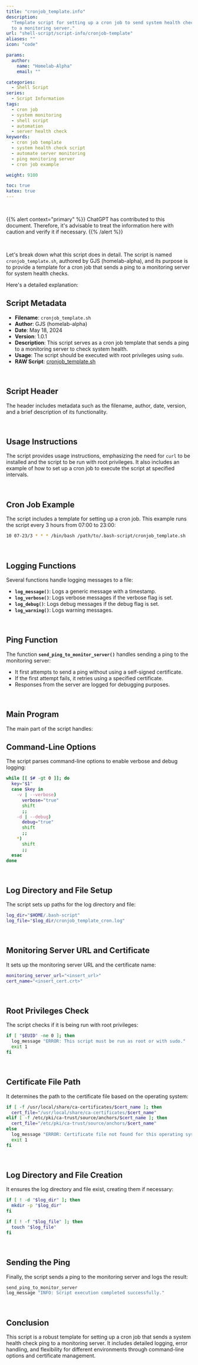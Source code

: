 ```yaml
---
title: "cronjob_template.info"
description:
  "Template script for setting up a cron job to send system health check pings
  to a monitoring server."
url: "shell-script/script-info/cronjob-template"
aliases: ""
icon: "code"

params:
  author:
    name: "Homelab-Alpha"
    email: ""

categories:
  - Shell Script
series:
  - Script Information
tags:
  - cron job
  - system monitoring
  - shell script
  - automation
  - server health check
keywords:
  - cron job template
  - system health check script
  - automate server monitoring
  - ping monitoring server
  - cron job example

weight: 9100

toc: true
katex: true
---
```


<br />

{{% alert context="primary" %}}
ChatGPT has contributed to this document. Therefore, it's advisable to treat the
information here with caution and verify it if necessary. {{% /alert %}}

<br />

Let's break down what this script does in detail. The script is named
`cronjob_template.sh`, authored by GJS (homelab-alpha), and its purpose is to
provide a template for a cron job that sends a ping to a monitoring server for
system health checks.

Here's a detailed explanation:

## Script Metadata

- **Filename**: `cronjob_template.sh`
- **Author**: GJS (homelab-alpha)
- **Date**: May 18, 2024
- **Version**: 1.0.1
- **Description**: This script serves as a cron job template that sends a ping
  to a monitoring server to check system health.
- **Usage**: The script should be executed with root privileges using `sudo`.
- **RAW Script**: [cronjob_template.sh]

<br />

## Script Header

The header includes metadata such as the filename, author, date, version, and
a brief description of its functionality.

<br />

## Usage Instructions

The script provides usage instructions, emphasizing the need for `curl` to be
installed and the script to be run with root privileges. It also includes an
example of how to set up a cron job to execute the script at specified
intervals.

<br />

## Cron Job Example

The script includes a template for setting up a cron job. This example runs the
script every 3 hours from 07:00 to 23:00:

```sh
10 07-23/3 * * * /bin/bash /path/to/.bash-script/cronjob_template.sh
```

<br />

## Logging Functions

Several functions handle logging messages to a file:

- **`log_message()`**: Logs a generic message with a timestamp.
- **`log_verbose()`**: Logs verbose messages if the verbose flag is set.
- **`log_debug()`**: Logs debug messages if the debug flag is set.
- **`log_warning()`**: Logs warning messages.

<br />

## Ping Function

The function **`send_ping_to_monitor_server()`** handles sending a ping to the
monitoring server:

- It first attempts to send a ping without using a self-signed certificate.
- If the first attempt fails, it retries using a specified certificate.
- Responses from the server are logged for debugging purposes.

<br />

## Main Program

The main part of the script handles:

## Command-Line Options

The script parses command-line options to enable verbose and debug logging:

```sh
while [[ $# -gt 0 ]]; do
  key="$1"
  case $key in
    -v | --verbose)
      verbose="true"
      shift
      ;;
    -d | --debug)
      debug="true"
      shift
      ;;
    *)
      shift
      ;;
  esac
done
```

<br />

## Log Directory and File Setup

The script sets up paths for the log directory and file:

```sh
log_dir="$HOME/.bash-script"
log_file="$log_dir/cronjob_template_cron.log"
```

<br />

## Monitoring Server URL and Certificate

It sets up the monitoring server URL and the certificate name:

```sh
monitoring_server_url="<insert_url>"
cert_name="<insert_cert.crt>"
```

<br />

## Root Privileges Check

The script checks if it is being run with root privileges:

```sh
if [ "$EUID" -ne 0 ]; then
  log_message "ERROR: This script must be run as root or with sudo."
  exit 1
fi
```

<br />

## Certificate File Path

It determines the path to the certificate file based on the operating system:

```sh
if [ -f /usr/local/share/ca-certificates/$cert_name ]; then
  cert_file="/usr/local/share/ca-certificates/$cert_name"
elif [ -f /etc/pki/ca-trust/source/anchors/$cert_name ]; then
  cert_file="/etc/pki/ca-trust/source/anchors/$cert_name"
else
  log_message "ERROR: Certificate file not found for this operating system."
  exit 1
fi
```

<br />

## Log Directory and File Creation

It ensures the log directory and file exist, creating them if necessary:

```sh
if [ ! -d "$log_dir" ]; then
  mkdir -p "$log_dir"
fi

if [ ! -f "$log_file" ]; then
  touch "$log_file"
fi
```

<br />

## Sending the Ping

Finally, the script sends a ping to the monitoring server and logs the result:

```sh
send_ping_to_monitor_server
log_message "INFO: Script execution completed successfully."
```

<br />

## Conclusion

This script is a robust template for setting up a cron job that sends a system
health check ping to a monitoring server. It includes detailed logging, error
handling, and flexibility for different environments through command-line
options and certificate management.

[cronjob_template.sh]:
  https://raw.githubusercontent.com/homelab-alpha/shell-script/main/scripts/cronjob_template.sh
